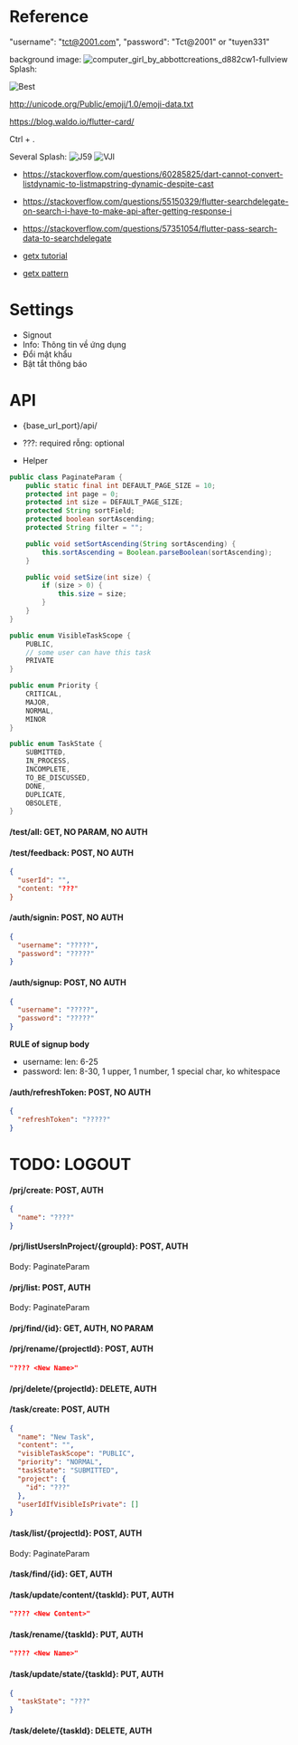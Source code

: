 # Reference

"username": "tct@2001.com",
"password": "Tct@2001" or "tuyen331"

background image:  ![computer_girl_by_abbottcreations_d882cw1-fullview](https://user-images.githubusercontent.com/81580234/144733496-704997c2-5461-4a12-9dc9-8cc8b3971aa0.jpg)
Splash:

![Best](https://user-images.githubusercontent.com/81580234/144733465-56f0ef2b-4201-48f0-8e90-fd7ecaa28d27.gif)

http://unicode.org/Public/emoji/1.0/emoji-data.txt 

https://blog.waldo.io/flutter-card/

Ctrl + .

Several Splash: 
![J59](https://user-images.githubusercontent.com/81580234/144733422-203d405b-c0ed-45b8-aad5-0691d8d50db8.gif)
![VJl](https://user-images.githubusercontent.com/81580234/144733432-3287a883-5f49-4a40-accb-dc305ecf747a.gif)

- https://stackoverflow.com/questions/60285825/dart-cannot-convert-listdynamic-to-listmapstring-dynamic-despite-cast
- https://stackoverflow.com/questions/55150329/flutter-searchdelegate-on-search-i-have-to-make-api-after-getting-response-i

- https://stackoverflow.com/questions/57351054/flutter-pass-search-data-to-searchdelegate

- [getx tutorial](https://www.youtube.com/watch?v=wtHBsvj2QKA&list=PLCaS22Sjc8YR32XmudgmVqs49t-eKKr9t)
- [getx pattern](https://github.com/kauemurakami/getx_pattern)

# Settings

- Signout
- Info: Thông tin về ứng dụng
- Đổi mật khẩu
- Bật tắt thông báo

# API

- {base_url_port}/api/

- ???: required rỗng: optional
- Helper

```java
public class PaginateParam {
    public static final int DEFAULT_PAGE_SIZE = 10;
    protected int page = 0;
    protected int size = DEFAULT_PAGE_SIZE;
    protected String sortField;
    protected boolean sortAscending;
    protected String filter = "";

    public void setSortAscending(String sortAscending) {
        this.sortAscending = Boolean.parseBoolean(sortAscending);
    }

    public void setSize(int size) {
        if (size > 0) {
            this.size = size;
        }
    }
}

public enum VisibleTaskScope {
    PUBLIC,
    // some user can have this task
    PRIVATE
}

public enum Priority {
    CRITICAL,
    MAJOR,
    NORMAL,
    MINOR
}

public enum TaskState {
    SUBMITTED,
    IN_PROCESS,
    INCOMPLETE,
    TO_BE_DISCUSSED,
    DONE,
    DUPLICATE,
    OBSOLETE,
}
```

#### /test/all: GET, NO PARAM, NO AUTH

#### /test/feedback: POST, NO AUTH

```json
{
  "userId": "",
  "content: "???"
}
```

#### /auth/signin: POST, NO AUTH

```json
{
  "username": "?????",
  "password": "?????"
}
```

#### /auth/signup: POST, NO AUTH

```json
{
  "username": "?????",
  "password": "?????"
}
```

**RULE of signup body**

- username: len: 6-25
- password: len: 8-30, 1 upper, 1 number, 1 special char, ko whitespace

#### /auth/refreshToken: POST, NO AUTH

```json
{
  "refreshToken": "?????"
}
```

# TODO: LOGOUT

#### /prj/create: POST, AUTH

```json
{
  "name": "????"
}
```

#### /prj/listUsersInProject/{groupId}: POST, AUTH

Body: PaginateParam

#### /prj/list: POST, AUTH

Body: PaginateParam

#### /prj/find/{id}: GET, AUTH, NO PARAM

#### /prj/rename/{projectId}: POST, AUTH

```json
"???? <New Name>"
```

#### /prj/delete/{projectId}: DELETE, AUTH

#### /task/create: POST, AUTH

```json
{
  "name": "New Task",
  "content": "",
  "visibleTaskScope": "PUBLIC",
  "priority": "NORMAL",
  "taskState": "SUBMITTED",
  "project": {
    "id": "???"
  },
  "userIdIfVisibleIsPrivate": []
}
```

#### /task/list/{projectId}: POST, AUTH

Body: PaginateParam

#### /task/find/{id}: GET, AUTH

#### /task/update/content/{taskId}: PUT, AUTH

```json
"???? <New Content>"
```

#### /task/rename/{taskId}: PUT, AUTH

```json
"???? <New Name>"
```

#### /task/update/state/{taskId}: PUT, AUTH

```json
{
  "taskState": "???"
}
```

#### /task/delete/{taskId}: DELETE, AUTH
